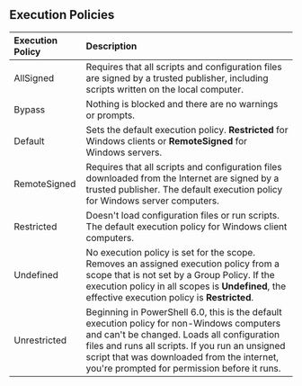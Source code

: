 #

## Execution Policies

| Execution Policy | Description |
| :--------------- | :------- |
| AllSigned        | Requires that all scripts and configuration files are signed by a trusted publisher, including scripts written on the local computer. |
| Bypass           | Nothing is blocked and there are no warnings or prompts. |
| Default          | Sets the default execution policy. **Restricted** for Windows clients or **RemoteSigned** for Windows servers. |
| RemoteSigned     | Requires that all scripts and configuration files downloaded from the Internet are signed by a trusted publisher. The default execution policy for Windows server computers. |
| Restricted       | Doesn't load configuration files or run scripts. The default execution policy for Windows client computers. |
| Undefined        | No execution policy is set for the scope. Removes an assigned execution policy from a scope that is not set by a Group Policy. If the execution policy in all scopes is **Undefined**, the effective execution policy is **Restricted**. |
| Unrestricted     | Beginning in PowerShell 6.0, this is the default execution policy for non-Windows computers and can't be changed. Loads all configuration files and runs all scripts. If you run an unsigned script that was downloaded from the internet, you're prompted for permission before it runs. |



